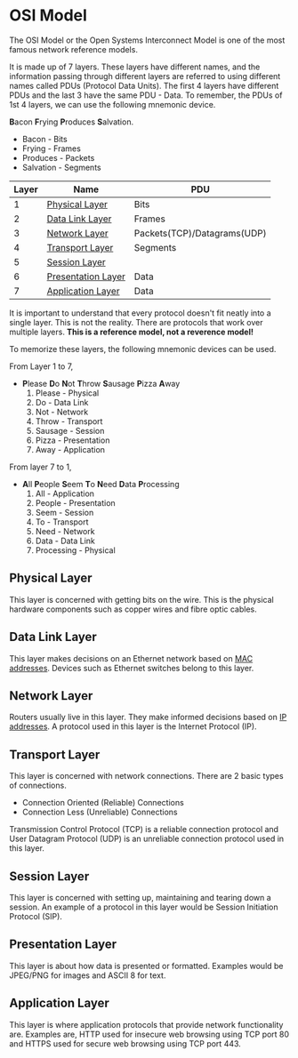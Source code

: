 # OSI Model

The OSI Model or the Open Systems Interconnect Model is one of the most famous network reference models.

It is made up of 7 layers. These layers have different names, and the information passing through different layers are referred to using different names called PDUs (Protocol Data Units). The first 4 layers have different PDUs and the last 3 have the same PDU - Data. To remember, the PDUs of 1st 4 layers, we can use the following mnemonic device.

**B**acon **F**rying **P**roduces **S**alvation.
- Bacon - Bits
- Frying - Frames
- Produces - Packets
- Salvation - Segments

| Layer |                   Name                      | PDU |
|-------|---------------------------------------------|-----|
|   1   | [Physical Layer](#Physical%20Layer)         | Bits             |
|   2   | [Data Link Layer](#Data%20Link%20Layer)     | Frames           |
|   3   | [Network Layer](#Network%20Layer)           | Packets(TCP)/Datagrams(UDP)        |
|   4   | [Transport Layer](#Transport%20Layer)       | Segments |
|   5   | [Session Layer](#Session%20Layer)           | |
|   6   | [Presentation Layer](#Presentation%20Layer) | Data             |
|   7   | [Application Layer](#Application%20Layer)   | Data             |

It is important to understand that every protocol doesn't fit neatly into a single layer. This is not the reality. There are protocols that work over multiple layers. **This is a reference model, not a reverence model!**

To memorize these layers, the following mnemonic devices can be used.

From Layer 1 to 7,
- **P**lease **D**o **N**ot **T**hrow **S**ausage **P**izza **A**way
    1. Please - Physical
    2. Do - Data Link
    3. Not - Network
    4. Throw - Transport
    5. Sausage - Session
    6. Pizza - Presentation
    7. Away - Application

From layer 7 to 1,
- **A**ll **P**eople **S**eem **T**o **N**eed **D**ata **P**rocessing
    1. All - Application
    2. People - Presentation
    3. Seem - Session
    4. To - Transport 
    5. Need - Network
    6. Data - Data Link
    7. Processing - Physical

## Physical Layer

This layer is concerned with getting bits on the wire. This is the physical hardware components such as copper wires and fibre optic cables.


## Data Link Layer

This layer makes decisions on an Ethernet network based on [MAC addresses](../MAC%20address.md). Devices such as Ethernet switches belong to this layer.


## Network Layer

Routers usually live in this layer. They make informed decisions based on [IP addresses](../IP%20address.md). A protocol used in this layer is the Internet Protocol (IP).


## Transport Layer

This layer is concerned with network connections. There are 2 basic types of connections.
- Connection Oriented (Reliable) Connections
- Connection Less (Unreliable) Connections

Transmission Control Protocol (TCP) is a reliable connection protocol and User Datagram Protocol (UDP) is an unreliable connection protocol used in this layer.


## Session Layer

This layer is concerned with setting up, maintaining and tearing down a session. An example of a protocol in this layer would be Session Initiation Protocol (SIP).


## Presentation Layer

This layer is about how data is presented or formatted. Examples would be JPEG/PNG for images and ASCII 8 for text.


## Application Layer

This layer is where application protocols that provide network functionality are. Examples are, HTTP used for insecure web browsing using TCP port 80 and HTTPS used for secure web browsing using TCP port 443.